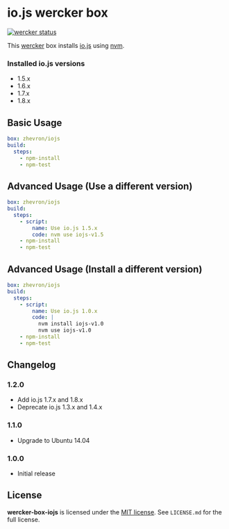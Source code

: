 # io.js wercker box

[![wercker status](https://app.wercker.com/status/dc9652b1c8b05dc5d487d0ad88a1dfb8/m "wercker status")](https://app.wercker.com/project/bykey/dc9652b1c8b05dc5d487d0ad88a1dfb8)

This [wercker](http://wercker.com) box installs [io.js](https://iojs.org) using [nvm](https://github.com/creationix/nvm).

### Installed io.js versions

* 1.5.x
* 1.6.x
* 1.7.x
* 1.8.x

## Basic Usage

```yaml
box: zhevron/iojs
build:
  steps:
    - npm-install
    - npm-test
```

## Advanced Usage (Use a different version)

```yaml
box: zhevron/iojs
build:
  steps:
    - script:
        name: Use io.js 1.5.x
        code: nvm use iojs-v1.5
    - npm-install
    - npm-test
```

## Advanced Usage (Install a different version)

```yaml
box: zhevron/iojs
build:
  steps:
    - script:
        name: Use io.js 1.0.x
        code: |
          nvm install iojs-v1.0
          nvm use iojs-v1.0
    - npm-install
    - npm-test
```

## Changelog

### 1.2.0

- Add io.js 1.7.x and 1.8.x
- Deprecate io.js 1.3.x and 1.4.x

### 1.1.0

- Upgrade to Ubuntu 14.04

### 1.0.0

- Initial release

## License

**wercker-box-iojs** is licensed under the [MIT license](http://opensource.org/licenses/MIT). See `LICENSE.md` for the full license.
